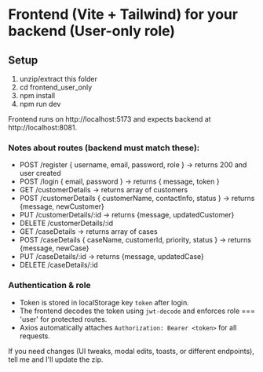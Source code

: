 # Frontend (Vite + Tailwind) for your backend (User-only role)

## Setup
1. unzip/extract this folder
2. cd frontend_user_only
3. npm install
4. npm run dev

Frontend runs on http://localhost:5173 and expects backend at http://localhost:8081.

### Notes about routes (backend must match these):
- POST /register { username, email, password, role } -> returns 200 and user created
- POST /login { email, password } -> returns { message, token }
- GET /customerDetails -> returns array of customers
- POST /customerDetails { customerName, contactInfo, status } -> returns {message, newCustomer}
- PUT /customerDetails/:id -> returns {message, updatedCustomer}
- DELETE /customerDetails/:id
- GET /caseDetails -> returns array of cases
- POST /caseDetails { caseName, customerId, priority, status } -> returns {message, newCase}
- PUT /caseDetails/:id -> returns {message, updatedCase}
- DELETE /caseDetails/:id

### Authentication & role
- Token is stored in localStorage key `token` after login.
- The frontend decodes the token using `jwt-decode` and enforces role === 'user' for protected routes.
- Axios automatically attaches `Authorization: Bearer <token>` for all requests.

If you need changes (UI tweaks, modal edits, toasts, or different endpoints), tell me and I'll update the zip.
